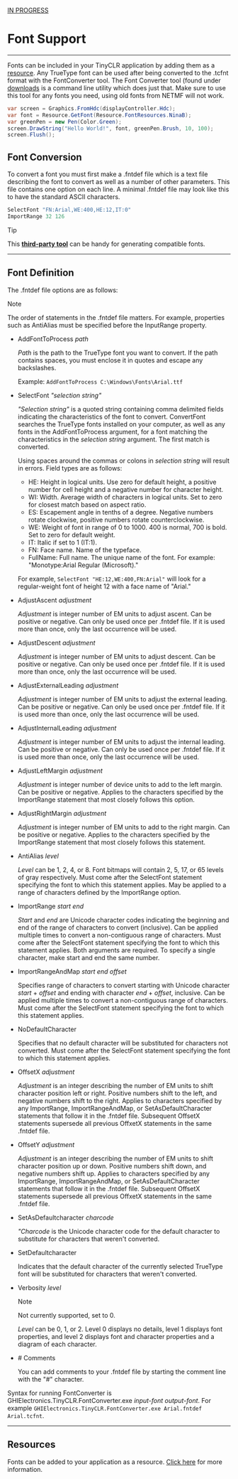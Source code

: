 [IN PROGRESS](error.md) 
# Font Support
---
Fonts can be included in your TinyCLR application by adding them as a [resource](resources.md). Any TrueType font can be used after being converted to the .tcfnt format with the FontConverter tool. The Font Converter tool (found under [downloads](../downloads.md) is a command line utility which does just that. Make sure to use this tool for any fonts you need, using old fonts from NETMF will not work.

```cs
var screen = Graphics.FromHdc(displayController.Hdc);
var font = Resource.GetFont(Resource.FontResources.NinaB);
var greenPen = new Pen(Color.Green);
screen.DrawString("Hello World!", font, greenPen.Brush, 10, 100);
screen.Flush();
```

## Font Conversion

To convert a font you must first make a .fntdef file which is a text file describing the font to convert as well as a number of other parameters. This file contains one option on each line. A minimal .fntdef file may look like this to have the standard ASCII characters.

```cs
SelectFont "FN:Arial,WE:400,HE:12,IT:0"
ImportRange 32 126
```

> [!TIP]
> This [**third-party tool**](http://informatix.miloush.net/microframework/Utilities/TinyFontTool.aspx) can be handy for generating compatible fonts.

---

## Font Definition
The .fntdef file options are as follows:

> [!Note]
> The order of statements in the .fntdef file matters. For example, properties such as AntiAlias must be specified before the InputRange property.

* AddFontToProcess *path*
  
    *Path* is the path to the TrueType font you want to convert. If the path contains spaces, you must enclose it in quotes and escape any backslashes.

    Example: `AddFontToProcess C:\Windows\Fonts\Arial.ttf`

* SelectFont *"selection string"*

    *"Selection string"* is a quoted string containing comma delimited fields indicating the characteristics of the font to convert. ConvertFont searches the TrueType fonts installed on your computer, as well as any fonts in the AddFontToProcess argument, for a font matching the characteristics in the *selection string* argument. The first match is converted.

    Using spaces around the commas or colons in *selection string* will result in errors. Field types are as follows:

    * HE: Height in logical units. Use zero for default height, a positive number for cell height and a negative number for character height.
    * WI: Width. Average width of characters in logical units. Set to zero for closest match based on aspect ratio.
    * ES: Escapement angle in tenths of a degree. Negative numbers rotate clockwise, positive numbers rotate counterclockwise.
    * WE: Weight of font in range of 0 to 1000. 400 is normal, 700 is bold. Set to zero for default weight.
    * IT: Italic if set to 1 (IT:1).
    * FN: Face name. Name of the typeface.
    * FullName: Full name. The unique name of the font. For example: "Monotype:Arial Regular (Microsoft)."

  For example, `SelectFont "HE:12,WE:400,FN:Arial"` will look for a regular-weight font of height 12 with a face name of "Arial."

* AdjustAscent *adjustment*

    *Adjustment* is integer number of EM units to adjust ascent. Can be positive or negative. Can only be used once per .fntdef file. If it is used more than once, only the last occurrence will be used.

* AdjustDescent *adjustment*

    *Adjustment* is integer number of EM units to adjust descent. Can be positive or negative. Can only be used once per .fntdef file. If it is used more than once, only the last occurrence will be used.

* AdjustExternalLeading *adjustment*

    *Adjustment* is integer number of EM units to adjust the external leading. Can be positive or negative. Can only be used once per .fntdef file. If it is used more than once, only the last occurrence will be used.

* AdjustInternalLeading *adjustment*

    *Adjustment* is integer number of EM units to adjust the internal leading. Can be positive or negative. Can only be used once per .fntdef file. If it is used more than once, only the last occurrence will be used.

* AdjustLeftMargin *adjustment*

    *Adjustment* is integer number of device units to add to the left margin. Can be positive or negative. Applies to the characters specified by the ImportRange statement that most closely follows this option.

* AdjustRightMargin *adjustment*

    *Adjustment* is integer number of EM units to add to the right margin. Can be positive or negative. Applies to the characters specified by the ImportRange statement that most closely follows this statement.

* AntiAlias *level*

    *Level* can be 1, 2, 4, or 8. Font bitmaps will contain 2, 5, 17, or 65 levels of gray respectively. Must come after the SelectFont statement specifying the font to which this statement applies. May be applied to a range of characters defined by the ImportRange option.

* ImportRange *start end*

    *Start* and *end* are Unicode character codes indicating the beginning and end of the range of characters to convert (inclusive). Can be applied multiple times to convert a non-contiguous range of characters. Must come after the SelectFont statement specifying the font to which this statement applies. Both arguments are required. To specify a single character, make start and end the same number.

* ImportRangeAndMap *start end offset*

    Specifies range of characters to convert starting with Unicode character *start* + *offset* and ending with character *end* + *offset*, inclusive. Can be applied multiple times to convert a non-contiguous range of characters. Must come after the SelectFont statement specifying the font to which this statement applies.

* NoDefaultCharacter

    Specifies that no default character will be substituted for characters not converted. Must come after the SelectFont statement specifying the font to which this statement applies.

* OffsetX *adjustment*

    *Adjustment* is an integer describing the number of EM units to shift character position left or right. Positive numbers shift to the left, and negative numbers shift to the right. Applies to characters specified by any ImportRange, ImportRangeAndMap, or SetAsDefaultCharacter statements that follow it in the .fntdef file. Subsequent OffsetX statements supersede all previous OffxetX statements in the same .fntdef file.

* OffsetY *adjustment*

    *Adjustment* is an integer describing the number of EM units to shift character position up or down. Positive numbers shift down, and negative numbers shift up. Applies to characters specified by any ImportRange, ImportRangeAndMap, or SetAsDefaultCharacter statements that follow it in the .fntdef file. Subsequent OffsetX statements supersede all previous OffxetX statements in the same .fntdef file.

* SetAsDefaultcharacter *charcode*

    *"Charcode* is the Unicode character code for the default character to substitute for characters that weren't converted.

* SetDefaultcharacter

    Indicates that the default character of the currently selected TrueType font will be substituted for characters that weren't converted.

* Verbosity *level*

    > [!Note]
    > Not currently supported, set to 0.

    *Level* can be 0, 1, or 2. Level 0 displays no details, level 1 displays font properties, and level 2 displays font and character properties and a diagram of each character.

* \# Comments

    You can add comments to your .fntdef file by starting the comment line with the "#" character.

Syntax for running FontConverter is GHIElectronics.TinyCLR.FontConverter.exe *input-font* *output-font*. For example `GHIElectronics.TinyCLR.FontConverter.exe Arial.fntdef Arial.tcfnt`.

---

## Resources
Fonts can be added to your application as a resource. [Click here](resources.md) for more information.

